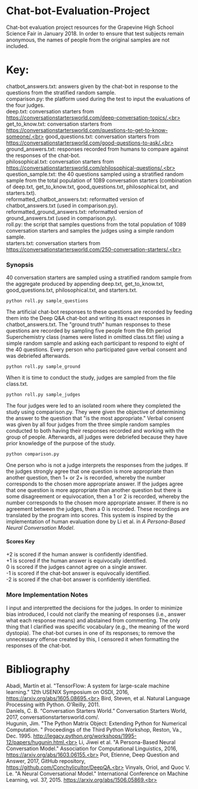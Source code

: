 # Chat-bot-Evaluation-Project
Chat-bot evaluation project resources for the Grapevine High School Science Fair in January 2018. In order to ensure that test subjects remain anonymous, the names of people from the original samples are not included.
# Key:
chatbot_answers.txt: answers given by the chat-bot in response to the questions from the stratified random sample.<br>
comparison.py: the platform used during the test to input the evaluations of the four judges.<br>
deep.txt: conversation starters from https://conversationstartersworld.com/deep-conversation-topics/.<br>
get_to_know.txt: conversation starters from https://conversationstartersworld.com/questions-to-get-to-know-someone/.<br>
good_questions.txt: conversation starters from https://conversationstartersworld.com/good-questions-to-ask/.<br>
ground_answers.txt: responses recorded from humans to compare against the responses of the chat-bot.<br>
philosophical.txt: conversation starters from https://conversationstartersworld.com/philosophical-questions/.<br>
question_sample.txt: the 40 questions sampled using a stratified random sample from the total population of 1089 conversation starters (combination of deep.txt, get_to_know.txt, good_questions.txt, philosophical.txt, and starters.txt).<br>
reformatted_chatbot_answers.txt: reformatted version of chatbot_answers.txt (used in comparison.py).<br>
reformatted_ground_answers.txt: reformatted version of ground_answers.txt (used in comparison.py).<br>
roll.py: the script that samples questions from the total population of 1089 conversation starters and samples the judges using a simple random sample.<br>
starters.txt: conversation starters from https://conversationstartersworld.com/250-conversation-starters/.<br>
<br>
### Synopsis
40 conversation starters are sampled using a stratified random sample from the aggregate produced by appending deep.txt, get_to_know.txt, good_questions.txt, philosophical.txt, and starters.txt. 
```batch
python roll.py sample_questions
```
The artificial chat-bot responses to these questions are recorded by feeding them into the Deep Q&A chat-bot and writing its exact responses in chatbot_answers.txt. The "ground truth" human responses to these questions are recorded by sampling five people from the 6th period Superchemistry class (names were listed in omitted class.txt file) using a simple random sample and asking each participant to respond to eight of the 40 questions. Every person who participated gave verbal consent and was debriefed afterwards.
```batch
python roll.py sample_ground
```
When it is time to conduct the study, judges are sampled from the file class.txt.
```batch
python roll.py sample_judges
```
The four judges were led to an isolated room where they completed the study using comparison.py. They were given the objective of determining the answer to the question that "is the most appropriate." Verbal consent was given by all four judges from the three simple random samples conducted to both having their responses recorded and working with the group of people. Afterwards, all judges were debriefed because they have prior knowledge of the purpose of the study.
```batch
python comparison.py
```
One person who is not a judge interprets the responses from the judges. If the judges strongly agree that one question is more appropriate than another question, then 1+ or 2+ is recorded, whereby the number corresponds to the chosen more appropriate answer. If the judges agree that one question is more appropriate than another question but there is some disagreement or equivocation, then a 1 or 2 is recorded, whereby the number corresponds to the chosen more appropriate answer. If there is no agreement between the judges, then a 0 is recorded. These recordings are translated by the program into scores. This system is inspired by the implementation of human evaluation done by Li et al. in <i>A Persona-Based Neural Conversation Model</i>.
#### Scores Key
+2 is scored if the human answer is confidently identified.<br>
+1 is scored if the human answer is equivocally identified.<br>
0 is scored if the judges cannot agree on a single answer.<br>
-1 is scored if the chat-bot answer is equivocally identified.<br>
-2 is scored if the chat-bot answer is confidently identified.<br>
### More Implementation Notes
I input and interpretted the decisions for the judges. In order to minimize bias introduced, I could not clarify the meaning of responses (i.e., answer what each response means) and abstained from commenting. The only thing that I clarified was specific vocabulary (e.g., the meaning of the word dystopia). The chat-bot curses in one of its responses; to remove the unnecessary offense created by this, I censored it when formatting the responses of the chat-bot.
<br>
# Bibliography
Abadi, Martín et al. "TensorFlow: A system for large-scale machine learning." 12th USENIX Symposium on OSDI, 2016, https://arxiv.org/abs/1605.08695.<br>
Bird, Steven, et al. Natural Language Processing with Python. O'Reilly, 2011.<br>
Daniels, C. B. “Conversation Starters World.” Conversation Starters World, 2017, conversationstartersworld.com/.<br>
Hugunin, Jim.  "The Python Matrix Object: Extending Python for Numerical Computation. " Proceedings of the Third Python Workshop, Reston, Va., Dec. 1995. http://legacy.python.org/workshops/1995-12/papers/hugunin.html.<br>
Li, Jiwei et al. "A Persona-Based Neural Conversation Model." Association for Computational Linguistics, 2016, https://arxiv.org/abs/1603.06155.<br>
Pot, Etienne, Deep Question and Answer, 2017, GitHub repository, https://github.com/Conchylicultor/DeepQA.<br>
Vinyals, Oriol, and Quoc V. Le. "A Neural Conversational Model." International Conference on Machine Learning, vol. 37, 2015. https://arxiv.org/abs/1506.05869.<br>
